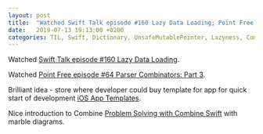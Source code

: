 ```yaml
---
layout: post
title:  "Watched Swift Talk episode #160 Lazy Data Loading; Point Free episode #64 Parser Combinators; Read Problem Solving with Combine Swift"
date:   2019-07-13 19:13:00 +0200
categories: TIL, Swift, Dictionary, UnsafeMutablePointer, Lazyness, Combine
---
```

Watched [Swift Talk episode #160 Lazy Data Loading](https://talk.objc.io/episodes/S01E160-lazy-data-loading).

Watched [Point Free episode #64 Parser Combinators: Part 3](https://www.pointfree.co/episodes/ep64-parser-combinators-part-3).

Brilliant idea - store where developer could buy template for app for quick start of development [iOS App Templates](https://www.iosapptemplates.com/).

Nice introduction to Combine [Problem Solving with Combine Swift](https://medium.com/flawless-app-stories/problem-solving-with-combine-swift-4751885fda77) with marble diagrams.
